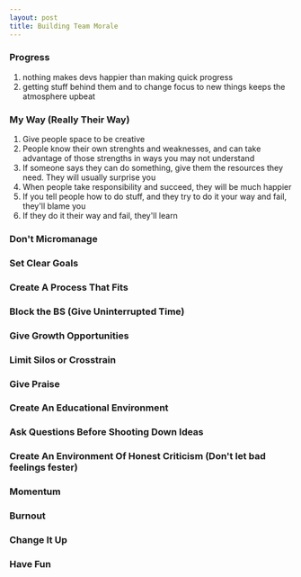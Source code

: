 ```yaml
---
layout: post
title: Building Team Morale
---
```




### Progress
1. nothing makes devs happier than making quick progress
2. getting stuff behind them and to change focus to new things keeps the atmosphere upbeat

### My Way (Really Their Way)
1. Give people space to be creative
2. People know their own strenghts and weaknesses, and can take advantage of those strengths in ways you may not understand
3. If someone says they can do something, give them the resources they need. They will usually surprise you
4. When people take responsibility and succeed, they will be much happier
5. If you tell people how to do stuff, and they try to do it your way and fail, they'll blame you
6. If they do it their way and fail, they'll learn

### Don't Micromanage

### Set Clear Goals

### Create A Process That Fits

### Block the BS (Give Uninterrupted Time)

### Give Growth Opportunities

### Limit Silos or Crosstrain

### Give Praise

### Create An Educational Environment

### Ask Questions Before Shooting Down Ideas

### Create An Environment Of Honest Criticism (Don't let bad feelings fester)

### Momentum

### Burnout

### Change It Up

### Have Fun
